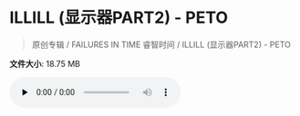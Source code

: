 # ILLILL (显示器PART2) - PETO

> 原创专辑 / FAILURES IN TIME 睿智时间 / ILLILL (显示器PART2) - PETO

**文件大小**: 18.75 MB

<audio preload="none" controls><source src="https://file.hsyhx.top/archive/原创专辑/FAILURES IN TIME 睿智时间/ILLILL (显示器PART2) - PETO.flac" type="audio/mpeg">🤔 您的浏览器不支持此音频格式</audio>